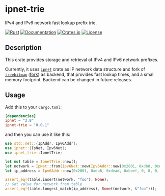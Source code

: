 ipnet-trie
========

IPv4 and IPv6 network fast lookup prefix trie.

[![Rust](https://github.com/bgpkit/ipnet-trie/actions/workflows/rust.yml/badge.svg)](https://github.com/bgpkit/ipnet-trie/actions/workflows/rust.yml)
[![Documentation](https://docs.rs/ipnet-trie/badge.svg)](https://docs.rs/ipnet-trie)
[![Crates.io](https://img.shields.io/crates/v/ipnet-trie.svg)](https://crates.io/crates/ipnet-trie)
[![License](https://img.shields.io/crates/l/ipnet-trie)](https://raw.githubusercontent.com/bgpkit/ipnet-trie/master/LICENSE)

## Description


This crate provides storage and retrieval of IPv4 and IPv6 network prefixes.

Currently, it uses [`ipnet`](https://docs.rs/ipnet/latest/ipnet/) crate as IP network data structure and fork of
 [`treebitmap`](https://github.com/hroi/treebitmap) ([fork](https://github.com/JakubOnderka/treebitmap)) as backend, 
that provides fast lookup times, and a small memory footprint. Backend can be changed in future releases.

## Usage

Add this to your `Cargo.toml`:

```toml
[dependencies]
ipnet = "2.8"
ipnet-trie = "0.0.1"
```

and then you can use it like this:

```rust
use std::net::{IpAddr, Ipv6Addr};
use ipnet::{IpNet, Ipv6Net};
use ipnet_trie::IpnetTrie;

let mut table = IpnetTrie::new();
let network = IpNet::from(Ipv6Net::new(Ipv6Addr::new(0x2001, 0xdb8, 0xdead, 0xbeef, 0, 0, 0, 0), 64).unwrap());
let ip_address = Ipv6Addr::new(0x2001, 0xdb8, 0xdead, 0xbeef, 0, 0, 0, 0x1);

assert_eq!(table.insert(network, "foo"), None);
// Get value for network from table
assert_eq!(table.longest_match(ip_address), Some((network, &"foo")));
```
